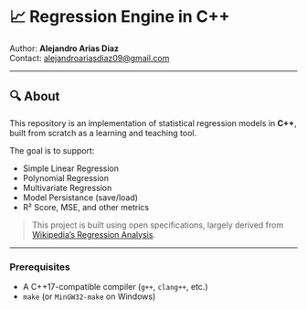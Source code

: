 # 📈 Regression Engine in C++

Author: **Alejandro Arias Diaz**  
Contact: [alejandroariasdiaz09@gmail.com](mailto:alejandroariasdiaz09@gmail.com)

---

## 🔍 About

This repository is an implementation of statistical regression models in **C++**, built from scratch as a learning and teaching tool.

The goal is to support:

- Simple Linear Regression
- Polynomial Regression
- Multivariate Regression
- Model Persistance (save/load)
- R² Score, MSE, and other metrics

> This project is built using open specifications, largely derived from [Wikipedia’s Regression Analysis](https://en.wikipedia.org/wiki/Regression_analysis).

---

### Prerequisites

- A C++17-compatible compiler (`g++`, `clang++`, etc.)
- `make` (or `MinGW32-make` on Windows)